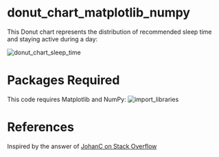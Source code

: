 
# donut_chart_matplotlib_numpy

This Donut chart represents the distribution of recommended sleep time and staying active during a day:

![donut_chart_sleep_time](https://user-images.githubusercontent.com/114348578/235486737-68d9af6f-5597-43cc-892e-d1c77991db0c.png)


# Packages Required

This code requires Matplotlib and NumPy:
![import_libraries](https://user-images.githubusercontent.com/114348578/235486837-8375a9a9-4bbc-4d86-b59c-775a93eaf8e4.png)


# References

Inspired by the answer of [JohanC on Stack Overflow](https://stackoverflow.com/questions/70684234/matplotlib-pie-chart-wedges-using-color-gradient)
